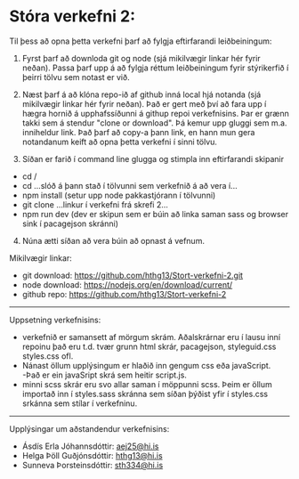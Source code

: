 # Stóra verkefni 2:

Til þess að opna þetta verkefni þarf að fylgja eftirfarandi leiðbeiningum:

1. Fyrst þarf að downloda git og node (sjá mikilvægir linkar hér fyrir neðan). Passa þarf upp á að fylgja réttum leiðbeiningum fyrir stýrikerfið í þeirri tölvu sem notast er við.

2. Næst þarf á að klóna repo-ið af github inná local hjá notanda (sjá mikilvægir linkar hér fyrir neðan). Það er gert með því að fara upp í hægra hornið á upphafssíðunni á githup repoi verkefnisins. Þar er grænn takki sem á stendur "clone or download". Þá kemur upp gluggi sem m.a. inniheldur link. Það þarf að copy-a þann link, en hann mun gera notandanum keift að opna þetta verkefni í sinni tölvu. 

3. Síðan er farið í command line glugga og stimpla inn eftirfarandi skipanir
  - cd /
  - cd ...slóð á þann stað í tölvunni sem verkefnið á að vera í...
  - npm install (setur upp node pakkastjórann í tölvunni)
  - git clone ...linkur í verkefni frá skrefi 2...
  - npm run dev (dev er skipun sem er búin að linka saman sass og browser sink í pacagejson skránni)

4. Núna ætti síðan að vera búin að opnast á vefnum.

Mikilvægir linkar: 
   - git download: https://github.com/hthg13/Stort-verkefni-2.git
   - node download: https://nodejs.org/en/download/current/
   - github repo: https://github.com/hthg13/Stort-verkefni-2
   
****************************************
Uppsetning verkefnisins: 

- verkefnið er samansett af mörgum skrám. Aðalskrárnar eru í lausu inní repoinu það eru t.d. tvær grunn html skrár, pacagejson, styleguid.css styles.css ofl.
- Nánast öllum upplýsingum er hlaðið inn gengum css eða javaScript. 
-Það er ein javaSript skrá sem heitir script.js. 
- minni scss skrár eru svo allar saman í möppunni scss. Þeim er öllum importað inn í styles.sass skránna sem síðan þýðist yfir í styles.css srkánna sem stílar í verkefninu.

****************************************
Upplýsingar um aðstandendur verkefnisins: 

- Ásdís Erla Jóhannsdóttir: aej25@hi.is
- Helga Þöll Guðjónsdóttir: hthg13@hi.is
- Sunneva Þorsteinsdóttir: sth334@hi.is
